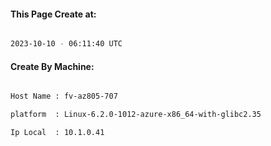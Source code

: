 
   
#### This Page Create at:

```bash

2023-10-10 - 06:11:40 UTC

```

#### Create By Machine:

```bash

Host Name : fv-az805-707

platform  : Linux-6.2.0-1012-azure-x86_64-with-glibc2.35

Ip Local  : 10.1.0.41

```

